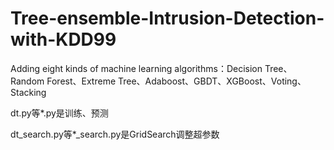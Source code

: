 # Tree-ensemble-Intrusion-Detection-with-KDD99

Adding eight kinds of machine learning algorithms：Decision Tree、Random Forest、Extreme Tree、Adaboost、GBDT、XGBoost、Voting、Stacking

dt.py等*.py是训练、预测


dt_search.py等*_search.py是GridSearch调整超参数


